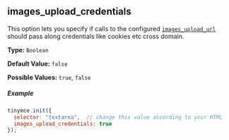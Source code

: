 ## images_upload_credentials

This option lets you specify if calls to the configured [`images_upload_url`](images-upload-url) should pass along credentials like cookies etc cross domain.

**Type:** `Boolean`

**Default Value:** `false`

**Possible Values:** `true`, `false`

##### Example

```js
tinymce.init({
  selector: "textarea",  // change this value according to your HTML
  images_upload_credentials: true
});
```

